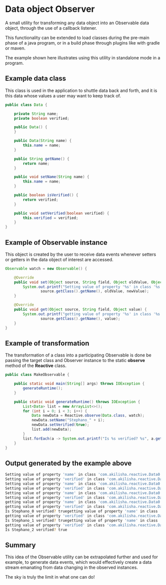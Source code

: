 # Data object Observer

A small utility for transforming any data object into an Observable data object, through the use of a callback listener.

This functionality can be extended to load classes during the pre-main phase of a java program, or in a build phase through plugins like with gradle or maven.

The example shown here illustrates using this utility in standalone mode in a program.

## Example data class

This class is used in the application to shuttle data back and forth, and it is this data whose values a user may want to keep track of.

```java
public class Data {

    private String name;
    private boolean verified;

    public Data() {
    }

    public Data(String name) {
        this.name = name;
    }

    public String getName() {
        return name;
    }

    public void setName(String name) {
        this.name = name;
    }

    public boolean isVerified() {
        return verified;
    }

    public void setVerified(boolean verified) {
        this.verified = verified;
    }
}
```

## Example of Observable instance

This object is created by the user to receive data events whenever setters or getters in the data object of interest are accessed.

```java
Observable watch = new Observable() {

    @Override
    public void set(Object source, String field, Object oldValue, Object newValue) {
        System.out.printf("Setting value of property '%s' in class '%s' from %s to %s\n", field,
                source.getClass().getName(), oldValue, newValue);
    }

    @Override
    public void get(Object source, String field, Object value) {
        System.out.printf("getting value of property '%s' in class '%s' with value %s\n", field,
                source.getClass().getName(), value);
    }
}
```

## Example of transformation 

The transformation of a class into a participating Observable is done be passing the target class and Observer instance to the static __observe__ method of the __Reactive__ class.

```java
public class MakeObservable {

    public static void main(String[] args) throws IOException {
        generateRuntime();
    }

    public static void generateRuntime() throws IOException {
        List<Data> list = new ArrayList<>();
        for (int i = 0; i < 3; i++) {
            Data newData = Reactive.observe(Data.class, watch);
            newData.setName("Stephano_" + i);
            newData.setVerified(true);
            list.add(newData);
        }
        list.forEach(a -> System.out.printf("Is %s verified? %s", a.getName(), a.isVerified()));
    }
}
```

## Output generated by the example above

```bash
Setting value of property 'name' in class 'com.akilisha.reactive.Data0' from null to Stephano_0
Setting value of property 'verified' in class 'com.akilisha.reactive.Data0' from false to true
Setting value of property 'name' in class 'com.akilisha.reactive.Data0' from null to Stephano_1
Setting value of property 'verified' in class 'com.akilisha.reactive.Data0' from false to true
Setting value of property 'name' in class 'com.akilisha.reactive.Data0' from null to Stephano_2
Setting value of property 'verified' in class 'com.akilisha.reactive.Data0' from false to true
getting value of property 'name' in class 'com.akilisha.reactive.Data0' with value Stephano_0
getting value of property 'verified' in class 'com.akilisha.reactive.Data0' with value true
Is Stephano_0 verified? truegetting value of property 'name' in class 'com.akilisha.reactive.Data0' with value Stephano_1
getting value of property 'verified' in class 'com.akilisha.reactive.Data0' with value true
Is Stephano_1 verified? truegetting value of property 'name' in class 'com.akilisha.reactive.Data0' with value Stephano_2
getting value of property 'verified' in class 'com.akilisha.reactive.Data0' with value true
Is Stephano_2 verified? true
```

## Summary 

This idea of the Observable utility can be extrapolated further and used for example, to generate data events, which would effectively create a data stream emanating from data changing in the observed instances.

The sky is truly the limit in what one can do!